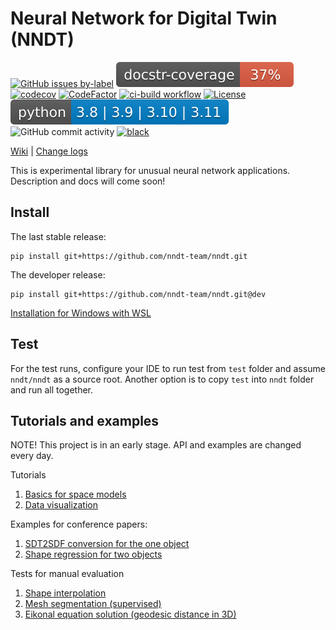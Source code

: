 # Neural Network for Digital Twin (NNDT)

[![GitHub issues by-label](https://img.shields.io/github/issues/nndt-team/nndt/good%20first%20issue)](https://github.com/nndt-team/nndt/issues?q=is%3Aissue+is%3Aopen+label%3A%22good+first+issue%22)
[![docstr_coverage](docstr-cov-badge.svg)](https://github.com/nndt-team/nndt)
[![codecov](https://codecov.io/gh/nndt-team/nndt/branch/main/graph/badge.svg)](https://codecov.io/gh/nndt-team/nndt)
[![CodeFactor](https://www.codefactor.io/repository/github/nndt-team/nndt/badge)](https://www.codefactor.io/repository/github/nndt-team/nndt)
[![ci-build workflow](https://github.com/nndt-team/nndt/actions/workflows/ci-build.yml/badge.svg)](https://github.com/nndt-team/nndt/actions/workflows/ci-build.yml)
[![License](https://img.shields.io/github/license/nndt-team/nndt)](https://github.com/nndt-team/nndt/blob/main/LICENSE)
[![Python version](python-badge.svg)](https://www.python.org/downloads/release/python-3110/)
![GitHub commit activity](https://img.shields.io/github/commit-activity/m/nndt-team/nndt)
[![black](https://img.shields.io/badge/code%20style-black-000000.svg)](https://github.com/psf/black)


[Wiki](wiki) | [Change logs](CHANGELOG.md)

This is experimental library for unusual neural network applications. Description and docs will come soon!

## Install
 
The last stable release:
```
pip install git+https://github.com/nndt-team/nndt.git
```

The developer release:
```
pip install git+https://github.com/nndt-team/nndt.git@dev
```

[Installation for Windows with WSL](wiki/NNDT-WSL)

## Test

For the test runs, configure your IDE to run test from `test` folder and assume `nndt/nndt` as a source root. 
Another option is to copy `test` into `nndt` folder and run all together.
 
## Tutorials and examples

NOTE! This project is in an early stage. API and examples are changed every day. 

Tutorials
1. [Basics for space models](tutorials/tutorial1_space_model.ipynb)
2. [Data visualization](tutorials/tutorial2_research_viz.ipynb)

Examples for conference papers:
1. [SDT2SDF conversion for the one object](examples/sdt2sdf_for_one_object.py)
2. [Shape regression for two objects](examples/shape_regression.py)

Tests for manual evaluation
1. [Shape interpolation](tests_manual/sdf_multiple_files.py)
2. [Mesh segmentation (supervised)](tests_manual/mesh_segmentation.py)
3. [Eikonal equation solution (geodesic distance in 3D)](tests_manual/eikonal_on_primitives.py)

